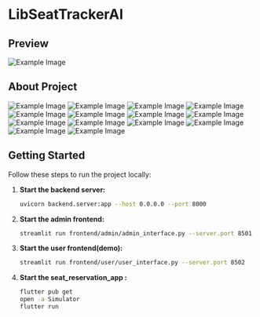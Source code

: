# LibSeatTrackerAI

## Preview
![Example Image](img/preview.png)

## About Project
![Example Image](img/1.jpeg)
![Example Image](img/2.jpeg)
![Example Image](img/3.jpeg)
![Example Image](img/4.jpeg)
![Example Image](img/5.jpeg)
![Example Image](img/6.jpeg)
![Example Image](img/7.jpeg)
![Example Image](img/8.jpeg)
![Example Image](img/9.jpeg)
![Example Image](img/10.jpeg)
![Example Image](img/11.jpeg)
![Example Image](img/12.jpeg)
![Example Image](img/13.jpeg)
![Example Image](img/14.jpeg)

## Getting Started

Follow these steps to run the project locally:

1. **Start the backend server:**
   ```bash
   uvicorn backend.server:app --host 0.0.0.0 --port 8000
   ```

2. **Start the admin frontend:**
   ```bash
   streamlit run frontend/admin/admin_interface.py --server.port 8501
   ```

3. **Start the user frontend(demo):**
   ```bash
   streamlit run frontend/user/user_interface.py --server.port 8502
   ```

4. **Start the seat_reservation_app :**
   ```bash 
   flutter pub get 
   open -a Simulator 
   flutter run 
   ```